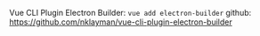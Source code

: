 Vue CLI Plugin Electron Builder: `vue add electron-builder`
github: https://github.com/nklayman/vue-cli-plugin-electron-builder